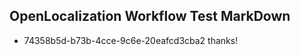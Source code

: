 ## OpenLocalization Workflow Test MarkDown
* 74358b5d-b73b-4cce-9c6e-20eafcd3cba2 
thanks!<!--HONumber=Mar16_HO2-->
